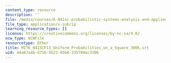 ```yaml
---
content_type: resource
description: ''
file: /media/courses/6-041sc-probabilistic-systems-analysis-and-applied-probability-fall-2013/44a67a4bd75b5b2395b8235709ac3106_MIT6_041SCF13_Uniform_Probabilities_on_a_Square_300k.vtt
file_type: application/x-subrip
learning_resource_types: []
license: https://creativecommons.org/licenses/by-nc-sa/4.0/
ocw_type: OCWFile
resourcetype: Other
title: MIT6_041SCF13_Uniform_Probabilities_on_a_Square_300k.srt
uid: 44a67a4b-d75b-5b23-95b8-235709ac3106
---
```

